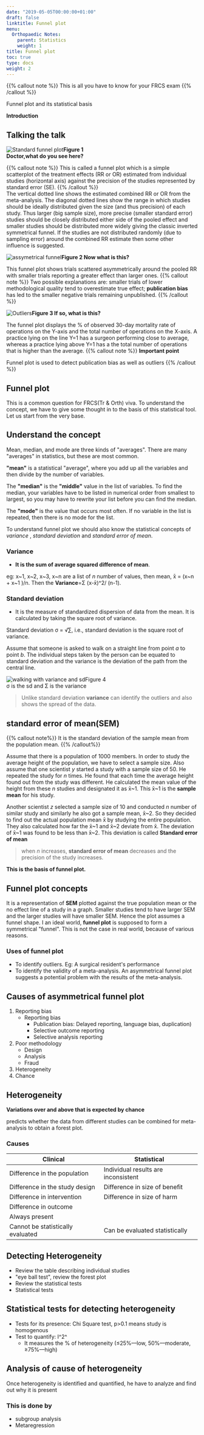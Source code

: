 ```yaml
---
date: "2019-05-05T00:00:00+01:00"
draft: false
linktitle: Funnel plot
menu:
  Orthopaedic Notes:
    parent: Statistics
    weight: 1
title: Funnel plot
toc: true
type: docs
weight: 2
---
```


{{% callout note %}}
This is all you have to know for your FRCS exam
{{% /callout %}}

Funnel plot and its statistical basis

**Introduction**

## Talking the talk

![Standard funnel plot](/img/funnel2.png)**Figure 1   
Doctor,what do you see here?**

{{% callout note %}}
This is called a funnel plot which is a simple scatterplot of the treatment effects (RR or OR) estimated from individual studies (horizontal axis) against the precision of the studies represented by standard error (SE).
{{% /callout %}}  
The vertical dotted line shows the estimated combined RR or OR from the meta-analysis. The diagonal dotted lines show the range in which studies should be ideally distributed  given the size (and thus precision) of each study. Thus larger (big sample size), more precise (smaller standard error) studies should be closely distributed either side of the pooled effect and smaller studies should be distributed more widely giving the classic inverted symmetrical funnel. If the studies are not distributed randomly (due to sampling error) around the combined RR estimate then some other influence is suggested. 

![assymetrical funnel](/img/funnel3.png)**Figure 2
Now what is this?**

This funnel plot shows trials scattered asymmetrically around the pooled RR with smaller trials reporting a greater effect than larger ones. 
{{% callout note %}}
Two possible explanations are: smaller trials of lower methodological quality tend to overestimate true effect; **publication bias** has led to the smaller negative trials remaining unpublished.
{{% /callout %}} 

![Outliers](/img/funnel4.png)**Figure 3
If so, what is this?**

The funnel plot displays the % of observed 30-day mortality rate of operations  on the Y-axis and  the total number of operations on the X-axis.  A practice lying on the line Y=1 has a surgeon performing close to average, whereas a practice lying above Y=1 has a  the total number of operations that is higher than the average.
{{% callout note %}}
**Important point**  

Funnel plot is used to detect publication bias as well as outliers
{{% /callout %}}

## **Funnel plot**

This is a common question for FRCS(Tr & Orth) viva. To understand the concept, we have to give some thought in to the basis of this statistical tool. Let us start from the very base.

## Understand the concept 

Mean, median, and mode are three kinds of "averages". There are many "averages" in statistics, but these are most common.

**"mean"** is a statistical "average", where you add up all the variables and then divide by the number of variables.

The **"median"** is the **"middle"** value in the list of variables. To find the median, your variables have to be listed in numerical order from smallest to largest, so you may have to rewrite your list before you can find the median. 

The **"mode"** is the value that occurs most often. If no variable in the list is repeated, then there is no mode for the list.

To understand funnel plot we should also know the statistical concepts of  *variance* , *standard deviation* and *standard error of mean*.

### Variance
* **It is the sum of average squared difference of mean**.

eg:  x~1, x~2, x~3, x~n  are a list of *n* number of values, then  mean, x̄ = (x~n + x~1 )/n. Then the  **Variance**=Σ (x-x̄)^2/ (n-1).

### Standard deviation
* It is the measure of standardized dispersion of data from the mean. It is calculated by taking the square root of variance.

Standard deviation  σ = √∑, i.e., standard deviation is the square root of variance. 

Assume that someone is asked to walk on a straight line from point *a* to point *b*. The individual steps taken by the person can be equated to standard deviation and the variance is the deviation of the path from the central line.

![walking with variance and sd](/img/funnel.png)Figure 4  
σ is the sd and Σ is the variance


> Unlike standard deviation **variance** can identify the outliers and also shows the spread of the data.

## standard error of mean(SEM)

{{% callout note%}}  It is the standard deviation of the sample mean from the population mean.
{{% /callout%}}

Assume that there is a population of 1000 members. In order to study the average height of the population, we have to select a sample size. Also assume that one scientist *y* started a study with a sample size of 50. He repeated the study for *n* times. He found that each time the average height found out from the study was different. He calculated the mean value of the height from these *n* studies and designated it as x̄~1. This x̄~1 is the **sample mean** for his study. 

Another scientist *z* selected a sample size of 10 and conducted *n* number of similar study and similarly he also got a sample mean, x̄~2. 
So they decided to find out the actual population mean x̄ by studying the entire population. They also calculated how far the x̄~1 and x̄~2 deviate from x̄. The deviation of x̄~1 was found to be less than x̄~2. This deviation is called **Standard error of mean**

> when *n* increases,  **standard error of mean** decreases and the precision of the study increases.

**This is the basis of funnel plot.**

## Funnel plot concepts
It is a representation of **SEM** plotted against the true population mean or the no effect line of a study in a graph. Smaller studies tend to have larger SEM and the larger studies will have smaller SEM.  Hence the plot assumes a funnel shape. I an ideal world, **funnel plot** is supposed to form a symmetrical "funnel". This is not the case in real world, because of various reasons.

### Uses of funnel plot
* To identify outliers. Eg: A surgical resident's performance
* To identify the validity of a meta-analysis. An asymmetrical funnel plot suggests a potential problem with the results of the meta-analysis.

## Causes of asymmetrical  funnel plot
1. Reporting bias
 	* Reporting bias
 		* Publication bias: Delayed reporting, language bias, duplication)
 		* Selective outcome reporting
 		* Selective analysis reporting
 2. Poor methodology
 	* Design
 	* Analysis
 	* Fraud
 3. Heterogeneity
 4. Chance
 
## Heterogeneity 
**Variations over and above that is expected by chance** 

predicts whether the data from different studies can be combined for meta-analysis to obtain a forest plot.
### Causes
|Clinical|Statistical|
|-|-|
|Difference in the population|Individual results are inconsistent |
|Difference in the study design|Difference in size of benefit |
|Difference in intervention|Difference in size of harm|
|Difference in outcome| |
|Always present| |
|Cannot be statistically evaluated |Can be evaluated statistically| 

## Detecting Heterogeneity 
* Review the table describing individual studies
* "eye ball test", review the forest plot
* Review the statistical tests
* Statistical tests

## Statistical tests for detecting heterogeneity 
* Tests for its presence: Chi Square test, p>0.1 means study is homogenous 
* Test to quantify: I^2^
	* It measures the % of heterogeneity (≤25%––low, 50%––moderate, ≥75%––high)

## Analysis of cause of heterogeneity	

Once heterogeneity is identified and quantified, he have to analyze and find out why it is present

### This is done by
* subgroup analysis
* Metaregression









